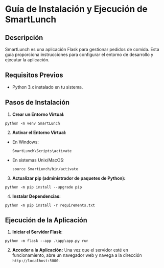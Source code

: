 # Guía de Instalación y Ejecución de SmartLunch

## Descripción
SmartLunch es una aplicación Flask para gestionar pedidos de comida. Esta guía proporciona instrucciones para configurar el entorno de desarrollo y ejecutar la aplicación.

## Requisitos Previos
- Python 3.x instalado en tu sistema.

## Pasos de Instalación

1. **Crear un Entorno Virtual:**
  ```
  python -m venv SmartLunch
  ```


2. **Activar el Entorno Virtual:**
- En Windows:
  ```
  SmartLunch\Scripts\activate
  ```
- En sistemas Unix/MacOS:
  ```
  source SmartLunch/bin/activate
  ```

3. **Actualizar pip (administrador de paquetes de Python):**
  ```
  python -m pip install --upgrade pip
  ```

4. **Instalar Dependencias:**
  ```
  python -m pip install -r requirements.txt
  ```

## Ejecución de la Aplicación

1. **Iniciar el Servidor Flask:**

  ```
  python -m flask --app .\app\app.py run 
  ```

2. **Acceder a la Aplicación:**
Una vez que el servidor esté en funcionamiento, abre un navegador web y navega a la dirección `http://localhost:5000`.

